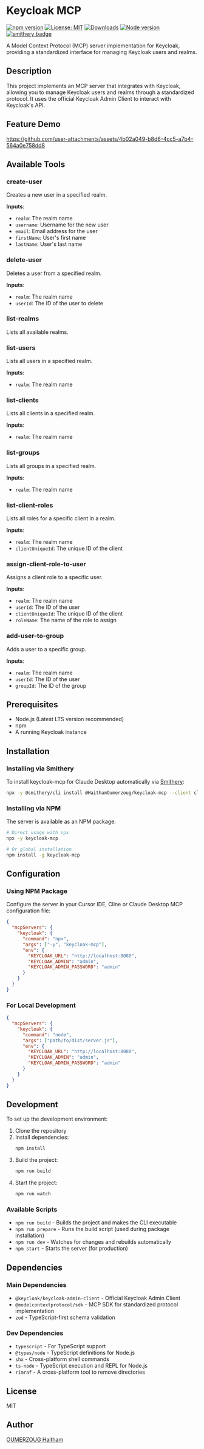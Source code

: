 # Keycloak MCP

[![npm version](https://img.shields.io/npm/v/keycloak-mcp.svg)](https://img.shields.io/npm/v/keycloak-mcp)
[![License: MIT](https://img.shields.io/badge/License-MIT-yellow.svg)](https://opensource.org/licenses/MIT)
[![Downloads](https://badgen.net/npm/dt/keycloak-mcp)](https://www.npmjs.com/package/keycloak-mcp)
[![Node version](https://badgen.net/npm/node/keycloak-mcp)](https://www.npmjs.com/package/keycloak-mcp)
[![smithery badge](https://smithery.ai/badge/@HaithamOumerzoug/keycloak-mcp)](https://smithery.ai/server/@HaithamOumerzoug/keycloak-mcp)

A Model Context Protocol (MCP) server implementation for Keycloak, providing a standardized interface for managing Keycloak users and realms.

## Description

This project implements an MCP server that integrates with Keycloak, allowing you to manage Keycloak users and realms through a standardized protocol. It uses the official Keycloak Admin Client to interact with Keycloak's API.

## Feature Demo

https://github.com/user-attachments/assets/4b02a049-b8d6-4cc5-a7b4-564a0e758dd8

## Available Tools

### create-user

Creates a new user in a specified realm.

**Inputs**:

- `realm`: The realm name
- `username`: Username for the new user
- `email`: Email address for the user
- `firstName`: User's first name
- `lastName`: User's last name

### delete-user

Deletes a user from a specified realm.

**Inputs**:

- `realm`: The realm name
- `userId`: The ID of the user to delete

### list-realms

Lists all available realms.

### list-users

Lists all users in a specified realm.

**Inputs**:

- `realm`: The realm name

### list-clients

Lists all clients in a specified realm.

**Inputs**:

- `realm`: The realm name

### list-groups

Lists all groups in a specified realm.

**Inputs**:

- `realm`: The realm name

### list-client-roles

Lists all roles for a specific client in a realm.

**Inputs**:

- `realm`: The realm name
- `clientUniqueId`: The unique ID of the client

### assign-client-role-to-user

Assigns a client role to a specific user.

**Inputs**:

- `realm`: The realm name
- `userId`: The ID of the user
- `clientUniqueId`: The unique ID of the client
- `roleName`: The name of the role to assign

### add-user-to-group

Adds a user to a specific group.

**Inputs**:

- `realm`: The realm name
- `userId`: The ID of the user
- `groupId`: The ID of the group

## Prerequisites

- Node.js (Latest LTS version recommended)
- npm
- A running Keycloak instance

## Installation

### Installing via Smithery

To install keycloak-mcp for Claude Desktop automatically via [Smithery](https://smithery.ai/server/@HaithamOumerzoug/keycloak-mcp):

```bash
npx -y @smithery/cli install @HaithamOumerzoug/keycloak-mcp --client claude
```

### Installing via NPM

The server is available as an NPM package:

```bash
# Direct usage with npx
npx -y keycloak-mcp

# Or global installation
npm install -g keycloak-mcp
```

## Configuration

### Using NPM Package

Configure the server in your Cursor IDE, Cline or Claude Desktop MCP configuration file:

```json
{
  "mcpServers": {
    "keycloak": {
      "command": "npx",
      "args": ["-y", "keycloak-mcp"],
      "env": {
        "KEYCLOAK_URL": "http://localhost:8080",
        "KEYCLOAK_ADMIN": "admin",
        "KEYCLOAK_ADMIN_PASSWORD": "admin"
      }
    }
  }
}
```

### For Local Development

```json
{
  "mcpServers": {
    "keycloak": {
      "command": "node",
      "args": ["path/to/dist/server.js"],
      "env": {
        "KEYCLOAK_URL": "http://localhost:8080",
        "KEYCLOAK_ADMIN": "admin",
        "KEYCLOAK_ADMIN_PASSWORD": "admin"
      }
    }
  }
}
```

## Development

To set up the development environment:

1. Clone the repository
2. Install dependencies:
   ```bash
   npm install
   ```
3. Build the project:
   ```bash
   npm run build
   ```
4. Start the project:
   ```bash
   npm run watch
   ```

### Available Scripts

- `npm run build` - Builds the project and makes the CLI executable
- `npm run prepare` - Runs the build script (used during package installation)
- `npm run dev` - Watches for changes and rebuilds automatically
- `npm start` - Starts the server (for production)

## Dependencies

### Main Dependencies

- `@keycloak/keycloak-admin-client` - Official Keycloak Admin Client
- `@modelcontextprotocol/sdk` - MCP SDK for standardized protocol implementation
- `zod` - TypeScript-first schema validation

### Dev Dependencies

- `typescript` - For TypeScript support
- `@types/node` - TypeScript definitions for Node.js
- `shx` - Cross-platform shell commands
- `ts-node` - TypeScript execution and REPL for Node.js
- `rimraf` - A cross-platform tool to remove directories

## License

MIT

## Author

[OUMERZOUG Haitham](https://www.linkedin.com/in/haitham-oumerzoug/)
